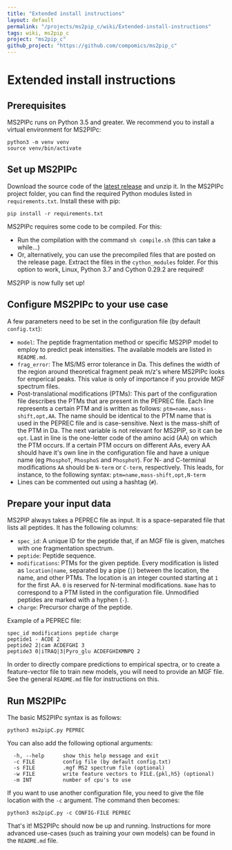 ```yaml
---
title: "Extended install instructions"
layout: default
permalink: "/projects/ms2pip_c/wiki/Extended-install-instructions"
tags: wiki, ms2pip_c
project: "ms2pip_c"
github_project: "https://github.com/compomics/ms2pip_c"
---
```


# Extended install instructions
## Prerequisites
MS2PIPc runs on Python 3.5 and greater. We recommend you to install a virtual environment for MS2PIPc:
```
python3 -m venv venv
source venv/bin/activate
```

## Set up MS2PIPc
Download the source code of the [latest release](https://github.com/compomics/ms2pip_c/releases/latest) and unzip it. In the MS2PIPc project folder, you can find the required Python modules listed in `requirements.txt`. Install these with pip:
```
pip install -r requirements.txt
```

MS2PIPc requires some code to be compiled. For this:
- Run the compilation with the command `sh compile.sh` (this can take a while...)
- Or, alternatively, you can use the precompiled files that are posted on the release page. Extract the files in the `cython_modules` folder. For this option to work, Linux, Python 3.7 and Cython 0.29.2 are required!

MS2PIP is now fully set up!

## Configure MS2PIPc to your use case
A few parameters need to be set in the configuration file (by default `config.txt`):
- `model`: The peptide fragmentation method or specific MS2PIP model to employ to predict peak intensities. The available models are listed in `README.md`.
- `frag_error`: The MS/MS error tolerance in Da. This defines the width of the region around theoretical fragment peak m/z's where MS2PIPc looks for emperical peaks. This value is only of importance if you provide MGF spectrum files.
- Post-translational modifications (PTMs): This part of the configuration file describes the PTMs that are present in the PEPREC file. Each line represents a certain PTM and is written as follows: `ptm=name,mass-shift,opt,AA`. The name should be identical to the PTM name that is used in the PEPREC file and is case-sensitive. Next is the mass-shift of the PTM in Da. The next variable is not relevant for MS2PIP, so it can be `opt`. Last in line is the one-letter code of the amino acid (AA) on which the PTM occurs. If a certain PTM occurs on different AAs, every AA should have it's own line in the configuration file and have a unique name (eg `PhosphoT`, `PhosphoS` and `PhosphoY`). For N- and C-terminal modifications `AA` should be `N-term` or `C-term`, respectively. This leads, for instance, to the following syntax: `ptm=name,mass-shift,opt,N-term`
- Lines can be commented out using a hashtag (`#`).

## Prepare your input data
MS2PIP always takes a PEPREC file as input. It is a space-separated file that lists all peptides. It has the following columns:
- `spec_id`: A unique ID for the peptide that, if an MGF file is given, matches with one fragmentation spectrum.
- `peptide`: Peptide sequence.
- `modifications`: PTMs for the given peptide. Every modification is listed as `location|name`, separated by a pipe (`|`) between the location, the name, and other PTMs. The location is an integer counted starting at `1` for the first AA. `0` is reserved for N-terminal modifications. `Name` has to correspond to a PTM listed in the configuration file. Unmodified peptides are marked with a hyphen (`-`).
- `charge`: Precursor charge of the peptide.

Example of a PEPREC file:
```
spec_id modifications peptide charge
peptide1 - ACDE 2
peptide2 2|cam ACDEFGHI 3
peptide3 0|iTRAQ|3|Pyro_glu ACDEFGHIKMNPQ 2
```

In order to directly compare predictions to empirical spectra, or to create a feature-vector file to train new models, you will need to provide an MGF file. See the general `README.md` file for instructions on this.

## Run MS2PIPc
The basic MS2PIPc syntax is as follows:
```
python3 ms2pipC.py PEPREC
```

You can also add the following optional arguments:
```
  -h, --help      show this help message and exit
  -c FILE         config file (by default config.txt)
  -s FILE         .mgf MS2 spectrum file (optional)
  -w FILE         write feature vectors to FILE.{pkl,h5} (optional)
  -m INT          number of cpu's to use
```

If you want to use another configuration file, you need to give the file location with the `-c` argument. The command then becomes:
```
python3 ms2pipC.py -c CONFIG-FILE PEPREC
```

That's it! MS2PIPc should now be up and running. Instructions for more advanced use-cases (such as training your own models) can be found in the `README.md` file.

